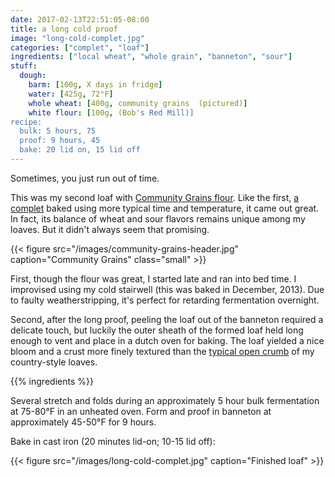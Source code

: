 ```yaml
---
date: 2017-02-13T22:51:05-08:00
title: a long cold proof
image: "long-cold-complet.jpg"
categories: ["complet", "loaf"]
ingredients: ["local wheat", "whole grain", "banneton", "sour"]
stuff:
  dough:
    barm: [100g, X days in fridge]
    water: [425g, 72°F]
    whole wheat: [400g, community grains  (pictured)]
    white flour: [100g, (Bob's Red Mill)]
recipe:
  bulk: 5 hours, 75
  proof: 9 hours, 45 
  bake: 20 lid on, 15 lid off 
---
```


Sometimes, you just run out of time.

This was my second loaf with [Community Grains flour](https://www.communitygrains.com/).
Like the first, [a complet](/post/first-community-grains-complet/) baked using more typical time and temperature, it came out great.
In fact, its balance of wheat and sour flavors remains unique among my loaves.
But it didn't always seem that promising.

{{< figure src="/images/community-grains-header.jpg" caption="Community Grains" class="small" >}}

First, though the flour was great, I started late and ran into bed time.
I improvised using my cold stairwell (this was baked in December, 2013).
Due to faulty weatherstripping, it's perfect for retarding fermentation overnight.

Second, after the long proof, peeling the loaf out of the banneton required a delicate touch, but luckily the outer sheath of the formed loaf held long enough to vent and place in a dutch oven for baking.
The loaf yielded a nice bloom and a crust more finely textured than the [typical open crumb](/post/perfect-pain-integral/) of my country-style loaves.

{{% ingredients %}}

Several stretch and folds during an approximately 5 hour bulk fermentation at 75-80°F in an unheated oven.
Form and proof in banneton at approximately 45-50°F for 9 hours.

Bake in cast iron (20 minutes lid-on; 10-15 lid off):

{{< figure src="/images/long-cold-complet.jpg" caption="Finished loaf" >}}

